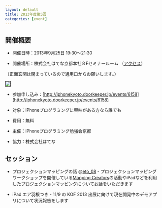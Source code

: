 ```yaml
---
layout: default
title: 2013年度第5回
categories: [event]
---
```


## 開催概要

- 開催日時：2013年9月25日 19:30〜21:30

- 開催場所：株式会社はてな京都本社８Fセミナールーム （[アクセス](http://www.hatena.ne.jp/company/location)）

（正面玄関は閉まっているので通用口からお願いします。）

<img style='border:1px solid black' src='http://ylb.jp/hatena_entrance.png' />

- 参加申し込み：[http://iphonekyoto.doorkeeper.jp/events/6158](http://iphonekyoto.doorkeeper.jp/events/6158) 

- 対象：iPhoneプログラミングに興味がある方なら誰でも
 
* 費用：無料

- 主催：iPhoneプログラミング勉強会京都
 
* 協力：株式会社はてな

## セッション

- プロジェクションマッピングの話 @[eto_08](http://twitter.com/eto_08)
       - プロジェクションマッピングワークショップを開催している[Mapping Creators](http://mappingcreators.tumblr.com)の活動やiPadなどを利用したプロジェクションマッピングについてお話をいただきます

- iPad エア羽根つき
       - 11/9 の KOF 2013 出展に向けて現在開発中のデモアプリについて状況報告をします
